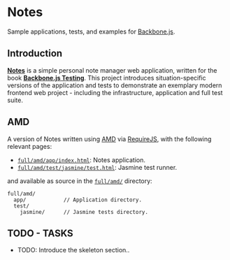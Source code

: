 Notes
=====

Sample applications, tests, and examples for [Backbone.js][backbone].

## Introduction

**[Notes][notes_demo]** is a simple personal note manager web application,
written for the book **[Backbone.js Testing][packt]**. This project introduces
situation-specific versions of the application and tests to demonstrate an
exemplary modern frontend web project - including the infrastructure,
application and full test suite.

## AMD

A version of Notes written using [AMD][amd] via [RequireJS][requirejs],
with the following relevant pages:

* [`full/amd/app/index.html`](./full/amd/app/index.html): Notes application.
* [`full/amd/test/jasmine/test.html`](./full/amd/test/jasmine/test.html):
  Jasmine test runner.

and available as source in the [`full/amd/`](./full/amd/) directory:

```
full/amd/
  app/            // Application directory.
  test/
    jasmine/      // Jasmine tests directory.
```


## TODO - TASKS

* TODO: Introduce the skeleton section..

[notes_demo]: ./full/amd/app/index.html

[amd]: http://requirejs.org/docs/whyamd.html
[requirejs]: http://requirejs.org/
[backbone]: http://backbonejs.org/
[packt]: http://www.packtpub.com/backbonejs-testing/book
